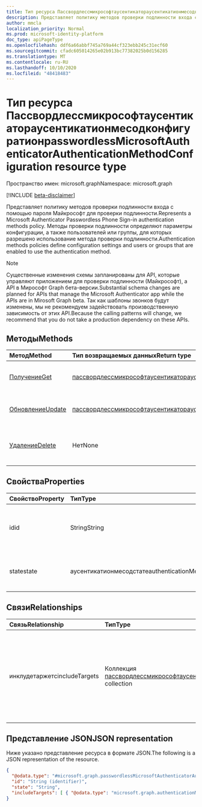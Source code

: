 ```yaml
---
title: Тип ресурса Пассвордлессмикрософтаусентикатораусентикатионмесодконфигуратион
description: Представляет политику методов проверки подлинности входа с помощью пароля Майкрософт для проверки подлинности.
author: mmcla
localization_priority: Normal
ms.prod: microsoft-identity-platform
doc_type: apiPageType
ms.openlocfilehash: ddf6a66abbf745a769a44cf323ebb245c31ecf60
ms.sourcegitcommit: cfadc605014265e02b913bc77382025b0d156285
ms.translationtype: MT
ms.contentlocale: ru-RU
ms.lasthandoff: 10/10/2020
ms.locfileid: "48418483"
---
```

# <a name="passwordlessmicrosoftauthenticatorauthenticationmethodconfiguration-resource-type"></a><span data-ttu-id="55610-103">Тип ресурса Пассвордлессмикрософтаусентикатораусентикатионмесодконфигуратион</span><span class="sxs-lookup"><span data-stu-id="55610-103">passwordlessMicrosoftAuthenticatorAuthenticationMethodConfiguration resource type</span></span>

<span data-ttu-id="55610-104">Пространство имен: microsoft.graph</span><span class="sxs-lookup"><span data-stu-id="55610-104">Namespace: microsoft.graph</span></span>

[!INCLUDE [beta-disclaimer](../../includes/beta-disclaimer.md)]

<span data-ttu-id="55610-105">Представляет политику методов проверки подлинности входа с помощью пароля Майкрософт для проверки подлинности.</span><span class="sxs-lookup"><span data-stu-id="55610-105">Represents a Microsoft Authenticator Passwordless Phone Sign-in authentication methods policy.</span></span> <span data-ttu-id="55610-106">Методы проверки подлинности определяют параметры конфигурации, а также пользователей или группы, для которых разрешено использование метода проверки подлинности.</span><span class="sxs-lookup"><span data-stu-id="55610-106">Authentication methods policies define configuration settings and users or groups that are enabled to use the authentication method.</span></span>

> [!NOTE]
> <span data-ttu-id="55610-107">Существенные изменения схемы запланированы для API, которые управляют приложением для проверки подлинности (Майкрософт), а API в Мирософт Graph бета-версии.</span><span class="sxs-lookup"><span data-stu-id="55610-107">Substantial schema changes are planned for APIs that manage the Microsoft Authenticator app while the APIs are in Mirosoft Graph beta.</span></span> <span data-ttu-id="55610-108">Так как шаблоны звонков будут изменены, мы не рекомендуем задействовать производственную зависимость от этих API.</span><span class="sxs-lookup"><span data-stu-id="55610-108">Because the calling patterns will change, we recommend that you do not take a production dependency on these APIs.</span></span>

## <a name="methods"></a><span data-ttu-id="55610-109">Методы</span><span class="sxs-lookup"><span data-stu-id="55610-109">Methods</span></span>
|<span data-ttu-id="55610-110">Метод</span><span class="sxs-lookup"><span data-stu-id="55610-110">Method</span></span>|<span data-ttu-id="55610-111">Тип возвращаемых данных</span><span class="sxs-lookup"><span data-stu-id="55610-111">Return type</span></span>|<span data-ttu-id="55610-112">Описание</span><span class="sxs-lookup"><span data-stu-id="55610-112">Description</span></span>|
|:---|:---|:---|
|[<span data-ttu-id="55610-113">Получение</span><span class="sxs-lookup"><span data-stu-id="55610-113">Get</span></span>](../api/passwordlessmicrosoftauthenticatorauthenticationmethodconfiguration-get.md)|[<span data-ttu-id="55610-114">пассвордлессмикрософтаусентикатораусентикатионмесодконфигуратион</span><span class="sxs-lookup"><span data-stu-id="55610-114">passwordlessMicrosoftAuthenticatorAuthenticationMethodConfiguration</span></span>](../resources/passwordlessmicrosoftauthenticatorauthenticationmethodconfiguration.md)|<span data-ttu-id="55610-115">Чтение свойств и связей объекта Пассвордлессмикрософтаусентикатораусентикатионмесодконфигуратион.</span><span class="sxs-lookup"><span data-stu-id="55610-115">Read the properties and relationships of a passwordlessMicrosoftAuthenticatorAuthenticationMethodConfiguration object.</span></span>|
|[<span data-ttu-id="55610-116">Обновление</span><span class="sxs-lookup"><span data-stu-id="55610-116">Update</span></span>](../api/passwordlessmicrosoftauthenticatorauthenticationmethodconfiguration-update.md)|[<span data-ttu-id="55610-117">пассвордлессмикрософтаусентикатораусентикатионмесодконфигуратион</span><span class="sxs-lookup"><span data-stu-id="55610-117">passwordlessMicrosoftAuthenticatorAuthenticationMethodConfiguration</span></span>](../resources/passwordlessmicrosoftauthenticatorauthenticationmethodconfiguration.md)|<span data-ttu-id="55610-118">Обновление свойств объекта Пассвордлессмикрософтаусентикатораусентикатионмесодконфигуратион.</span><span class="sxs-lookup"><span data-stu-id="55610-118">Update the properties of a passwordlessMicrosoftAuthenticatorAuthenticationMethodConfiguration object.</span></span>|
|[<span data-ttu-id="55610-119">Удаление</span><span class="sxs-lookup"><span data-stu-id="55610-119">Delete</span></span>](../api/passwordlessmicrosoftauthenticatorauthenticationmethodconfiguration-delete.md)|<span data-ttu-id="55610-120">Нет</span><span class="sxs-lookup"><span data-stu-id="55610-120">None</span></span>|<span data-ttu-id="55610-121">Возвращает объект Пассвордлессмикрософтаусентикатораусентикатионмесодконфигуратион в конфигурацию по умолчанию.</span><span class="sxs-lookup"><span data-stu-id="55610-121">Reverts the passwordlessMicrosoftAuthenticatorAuthenticationMethodConfiguration object to its default configuration.</span></span>|


## <a name="properties"></a><span data-ttu-id="55610-122">Свойства</span><span class="sxs-lookup"><span data-stu-id="55610-122">Properties</span></span>
|<span data-ttu-id="55610-123">Свойство</span><span class="sxs-lookup"><span data-stu-id="55610-123">Property</span></span>|<span data-ttu-id="55610-124">Тип</span><span class="sxs-lookup"><span data-stu-id="55610-124">Type</span></span>|<span data-ttu-id="55610-125">Описание</span><span class="sxs-lookup"><span data-stu-id="55610-125">Description</span></span>|
|:---|:---|:---|
|<span data-ttu-id="55610-126">id</span><span class="sxs-lookup"><span data-stu-id="55610-126">id</span></span>|<span data-ttu-id="55610-127">String</span><span class="sxs-lookup"><span data-stu-id="55610-127">String</span></span>|<span data-ttu-id="55610-128">Идентификатор политики метода проверки подлинности.</span><span class="sxs-lookup"><span data-stu-id="55610-128">The authentication method policy identifier.</span></span>|
|<span data-ttu-id="55610-129">state</span><span class="sxs-lookup"><span data-stu-id="55610-129">state</span></span>|<span data-ttu-id="55610-130">аусентикатионмесодстате</span><span class="sxs-lookup"><span data-stu-id="55610-130">authenticationMethodState</span></span>|<span data-ttu-id="55610-131">Возможные значения: `enabled`, `disabled`.</span><span class="sxs-lookup"><span data-stu-id="55610-131">Possible values are: `enabled`, `disabled`.</span></span>|

## <a name="relationships"></a><span data-ttu-id="55610-132">Связи</span><span class="sxs-lookup"><span data-stu-id="55610-132">Relationships</span></span>
|<span data-ttu-id="55610-133">Связь</span><span class="sxs-lookup"><span data-stu-id="55610-133">Relationship</span></span>|<span data-ttu-id="55610-134">Тип</span><span class="sxs-lookup"><span data-stu-id="55610-134">Type</span></span>|<span data-ttu-id="55610-135">Описание</span><span class="sxs-lookup"><span data-stu-id="55610-135">Description</span></span>|
|:---|:---|:---|
|<span data-ttu-id="55610-136">инклудетаржетс</span><span class="sxs-lookup"><span data-stu-id="55610-136">includeTargets</span></span>|<span data-ttu-id="55610-137">Коллекция [пассвордлессмикрософтаусентикатораусентикатионмесодтаржет](../resources/passwordlessmicrosoftauthenticatorauthenticationmethodtarget.md)</span><span class="sxs-lookup"><span data-stu-id="55610-137">[passwordlessMicrosoftAuthenticatorAuthenticationMethodTarget](../resources/passwordlessmicrosoftauthenticatorauthenticationmethodtarget.md) collection</span></span>|<span data-ttu-id="55610-138">Коллекция пользователей или групп, которым разрешено использовать метод проверки подлинности.</span><span class="sxs-lookup"><span data-stu-id="55610-138">A collection of users or groups who are enabled to use the authentication method.</span></span>|

## <a name="json-representation"></a><span data-ttu-id="55610-139">Представление JSON</span><span class="sxs-lookup"><span data-stu-id="55610-139">JSON representation</span></span>
<span data-ttu-id="55610-140">Ниже указано представление ресурса в формате JSON.</span><span class="sxs-lookup"><span data-stu-id="55610-140">The following is a JSON representation of the resource.</span></span>
<!-- {
  "blockType": "resource",
  "keyProperty": "id",
  "@odata.type": "microsoft.graph.passwordlessMicrosoftAuthenticatorAuthenticationMethodConfiguration",
  "baseType": "microsoft.graph.authenticationMethodConfiguration",
  "openType": false
}
-->
``` json
{
  "@odata.type": "#microsoft.graph.passwordlessMicrosoftAuthenticatorAuthenticationMethodConfiguration",
  "id": "String (identifier)",
  "state": "String",
  "includeTargets": [ { "@odata.type": "microsoft.graph.authenticationMethodTarget" } ]
}
```
